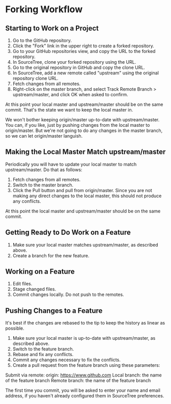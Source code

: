 # Forking Workflow

## Starting to Work on a Project

1. Go to the GitHub repository.
1. Click the "Fork" link in the upper right to create a forked repository.
1. Go to your GitHub repositories view, and copy the URL to the forked repository.
1. In SourceTree, clone your forked repository using the URL.
1. Go to the original repository in GitHub and copy the clone URL.
1. In SourceTree, add a new remote called "upstream" using the original repository
  clone URL.
1. Fetch changes from all remotes.
1. Right-click on the master branch, and select Track Remote Branch > upstream/master, and click OK when asked to confirm.

At this point your local master and upstream/master should be on the same commit. That's the state we want to keep the local master in.

We won't bother keeping origin/master up-to-date with upstream/master. You can, if you like, just by pushing changes from the local master to origin/master. But we're not going to do any changes in the master branch, so we can let origin/master languish.

## Making the Local Master Match upstream/master

Periodically you will have to update your local master to match upstream/master. Do that as follows:

1. Fetch changes from all remotes.
2. Switch to the master branch.
3. Click the Pull button and pull from origin/master. Since you are not making any direct changes to the local master, this should not produce any conflicts.

At this point the local master and upstream/master should be on the same commit.

## Getting Ready to Do Work on a Feature

1. Make sure your local master matches upstream/master, as described above.
5. Create a branch for the new feature.

## Working on a Feature

1. Edit files.
2. Stage changed files.
3. Commit changes locally. Do not push to the remotes.

## Pushing Changes to a Feature

It's best if the changes are rebased to the tip to keep the history as linear as possible.

1. Make sure your local master is up-to-date with upstream/master, as described above.
1. Switch to the feature branch.
1. Rebase and fix any conflicts.
1. Commit any changes necessary to fix the conflicts.
1. Create a pull request from the feature branch using these parameters:

Submit via remote: origin: https://www.github.com
Local branch: the name of the feature branch
Remote branch: the name of the feature branch

The first time you commit, you will be asked to enter your name and email address, if you haven't already configured them in SourceTree preferences.
